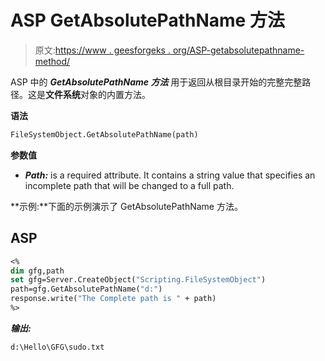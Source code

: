 # ASP GetAbsolutePathName 方法

> 原文:[https://www . geesforgeks . org/ASP-getabsolutepathname-method/](https://www.geeksforgeeks.org/asp-getabsolutepathname-method/)

ASP 中的 ***GetAbsolutePathName 方法*** 用于返回从根目录开始的完整完整路径。这是**文件系统**对象的内置方法。

**语法**

```vb
FileSystemObject.GetAbsolutePathName(path) 
```

**参数值**

*   ***Path:*** is a required attribute. It contains a string value that specifies an incomplete path that will be changed to a full path.

**示例:**下面的示例演示了 GetAbsolutePathName 方法。

## ASP

```vb
<%
dim gfg,path
set gfg=Server.CreateObject("Scripting.FileSystemObject")
path=gfg.GetAbsolutePathName("d:")
response.write("The Complete path is " + path)
%>
```

***输出:***

```vb
d:\Hello\GFG\sudo.txt
```